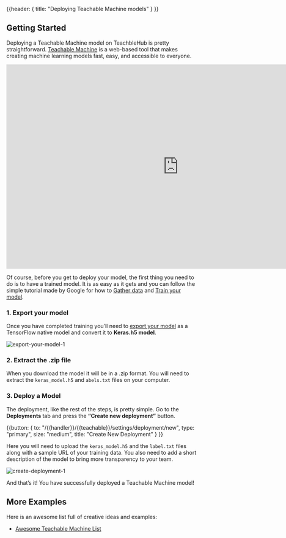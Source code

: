 {{header: { title: "Deploying Teachable Machine models" } }}

<a id="how-to-deploy-getting-started"></a>
## Getting Started

Deploying a Teachable Machine model on TeachbleHub is pretty straightforward. [Teachable Machine](https://teachablemachine.withgoogle.com/) is a web-based tool that makes creating machine learning models fast, easy, and accessible to everyone. 

<iframe width="900" height="534" src="https://www.youtube.com/embed/T2qQGqZxkD0" title="YouTube video player" frameborder="0" allow="accelerometer; autoplay; clipboard-write; encrypted-media; gyroscope; picture-in-picture" allowfullscreen></iframe>


Of course, before you get to deploy your model, the first thing you need to do is to have a trained model. It is as easy as it gets and you can follow the simple tutorial made by Google for how to [Gather data](https://www.youtube.com/watch?v=DFBbSTvtpy4&list=PLJfHZtseuscuTQfodmFnbZ3rBgCWsRT9t&index=1) and [Train your model](https://www.youtube.com/watch?v=CO67EQ0ZWgA&list=PLJfHZtseuscuTQfodmFnbZ3rBgCWsRT9t&index=2). 

### 1. Export your model

Once you have completed training you’ll need to [export your model](https://www.youtube.com/watch?v=n-zeeRLBgd0&list=PLJfHZtseuscuTQfodmFnbZ3rBgCWsRT9t&index=3) as a TensorFlow native model and convert it to **Keras.h5 model**. 

![export-your-model-1](https://media-blog.sashido.io/content/images/2021/09/export-your-model-1.png)
 
### 2. Extract the .zip file
When you download the model it will be in a .zip format. You will need to extract the `keras_model.h5` and `abels.txt` files on your computer.

### 3. Deploy a Model
The deployment, like the rest of the steps, is pretty simple. Go to the **Deployments** tab and press the **“Create new deployment”** button. 

{{button: { to: "/{{handler}}/{{teachable}}/settings/deployment/new", type: "primary", size: "medium", title: "Create New Deployment" } }}

Here you will need to upload the `keras_model.h5` and the `label.txt` files along with a sample URL of your training data. You also need to add a short description of the model to bring more transparency to your team. 

![create-deployment-1](https://media-blog.sashido.io/content/images/2021/09/create-deployment-1.png)

And that’s it! You have successfully deployed a Teachable Machine model!

## More Examples
Here is an awesome list full of creative ideas and examples:

- [Awesome Teachable Machine List](https://github.com/SashiDo/awesome-teachable-machine) 

